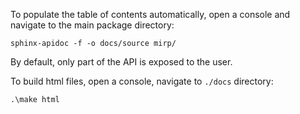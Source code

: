 To populate the table of contents automatically, open a console and navigate to the main package directory:
```commandline
sphinx-apidoc -f -o docs/source mirp/    
```

By default, only part of the API is exposed to the user.

To build html files, open a console, navigate to `./docs` directory:
```commandline
.\make html
```
